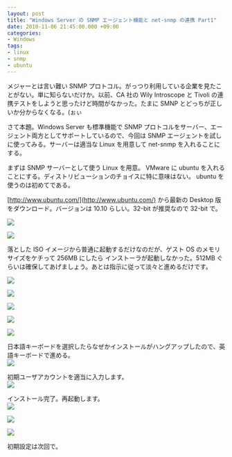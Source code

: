 ```yaml
---
layout: post
title: "Windows Server の SNMP エージェント機能と net-snmp の連携 Part1"
date: 2010-11-06 21:45:00.000 +09:00
categories:
- Windows
tags:
- linux
- snmp
- ubuntu
---
```


メジャーとは言い難い SNMP プロトコル。がっつり利用している企業を見たことがない。単に知らないだけか。以前、CA 社の Wily Introscope と Tivoli の連携テストをしようと思ったけど時間がなかった。たまに SMNP とどっちが正しいか分からなくなる。(ぉぃ

 
さて本題。Windows Server も標準機能で SNMP プロトコルをサーバー、エージェント両方としてサポートしているので、今回は SNMP エージェントを試しに使ってみる。サーバーは適当な Linux を用意して net-snmp を入れることにする。

 
まずは SNMP サーバーとして使う Linux を用意。 VMware に ubuntu を入れることにする。ディストリビューションのチョイスに特に意味はない。 ubuntu を使うのは初めてである。

 
[http://www.ubuntu.com/](http://www.ubuntu.com/) から最新の Desktop 版をダウンロード。バージョンは 10.10 らしい。32-bit が推奨なので 32-bit で。

 
![]({{site.assets_url}}2010-11-06-image.png)

 
![]({{site.assets_url}}2010-11-06-image1.png)

 
落とした ISO イメージから普通に起動するだけなのだが、ゲスト OS のメモリサイズをケチって 256MB にしたら インストーラが起動しなかった。512MB ぐらいは確保してあげましょう。あとは指示に従って淡々と進めるだけです。

 
![]({{site.assets_url}}2010-11-06-image2.png)

 
![]({{site.assets_url}}2010-11-06-image3.png)

 
![]({{site.assets_url}}2010-11-06-image4.png)

 
![]({{site.assets_url}}2010-11-06-image5.png)

 
![]({{site.assets_url}}2010-11-06-image6.png)

 
日本語キーボードを選択したらなぜかインストールがハングアップしたので、英語キーボードで進める。 <br />
![]({{site.assets_url}}2010-11-06-image7.png)

 
初期ユーザアカウントを適当に入力します。 <br />
![]({{site.assets_url}}2010-11-06-image8.png)

 
インストール完了。再起動します。 <br />
![]({{site.assets_url}}2010-11-06-image9.png)

 
![]({{site.assets_url}}2010-11-06-image10.png)

 
![]({{site.assets_url}}2010-11-06-clip_image001.png)

 
初期設定は次回で。

 